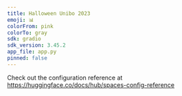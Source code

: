 ```yaml
---
title: Halloween Unibo 2023
emoji: 📊
colorFrom: pink
colorTo: gray
sdk: gradio
sdk_version: 3.45.2
app_file: app.py
pinned: false
---
```


Check out the configuration reference at https://huggingface.co/docs/hub/spaces-config-reference
